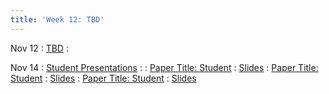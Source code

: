 ```yaml
---
title: 'Week 12: TBD'
---
```


Nov 12
: [TBD](#)
  : [](#)

Nov 14
: [Student Presentations](#)
  : [](#)
: [Paper Title: Student](#)
  : [Slides](#)
: [Paper Title: Student](#)
  : [Slides](#)
: [Paper Title: Student](#)
  : [Slides](#)
